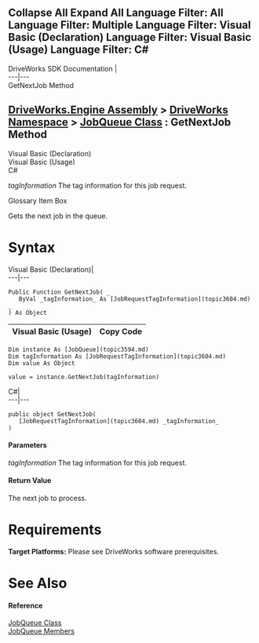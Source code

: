 Collapse All Expand All Language Filter: All  Language Filter: Multiple  Language Filter: Visual Basic (Declaration) Language Filter: Visual Basic (Usage) Language Filter: C#  
---  
DriveWorks SDK Documentation  |   
---|---  
GetNextJob Method   
  
[DriveWorks.Engine Assembly](topic2156.md) > [DriveWorks Namespace](topic2159.md) > [JobQueue Class](topic3594.md) : GetNextJob Method  
---  
  
Visual Basic (Declaration)    
Visual Basic (Usage)    
C# 

_tagInformation_
    The tag information for this job request.

Glossary Item Box

Gets the next job in the queue. 

# Syntax

Visual Basic (Declaration)|   
---|---  
      
    
    Public Function GetNextJob( _
       ByVal _tagInformation_ As [JobRequestTagInformation](topic3604.md) _
    ) As Object  
  
Visual Basic (Usage)| Copy Code  
---|---  
      
    
    Dim instance As [JobQueue](topic3594.md)
    Dim tagInformation As [JobRequestTagInformation](topic3604.md)
    Dim value As Object
     
    value = instance.GetNextJob(tagInformation)  
  
C#|   
---|---  
      
    
    public object GetNextJob( 
       [JobRequestTagInformation](topic3604.md) _tagInformation_
    )  
  
#### Parameters

 _tagInformation_
    The tag information for this job request.

#### Return Value

The next job to process.

# Requirements

**Target Platforms:** Please see DriveWorks software prerequisites.

# See Also

#### Reference

[JobQueue Class](topic3594.md)   
[JobQueue Members](topic3595.md)


